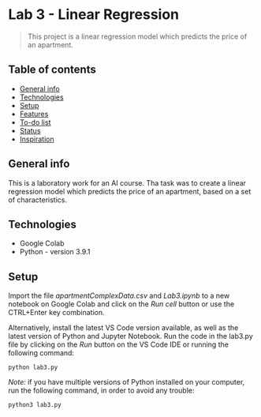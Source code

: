 # Lab 3 - Linear Regression
> This project is a linear regression model which predicts the price of an apartment.

## Table of contents
* [General info](#general-info)
* [Technologies](#technologies)
* [Setup](#setup)
* [Features](#features)
* [To-do list](#to-do-list)
* [Status](#status)
* [Inspiration](#inspiration)


## General info
This is a laboratory work for an AI course. Tha task was to create a linear regression model which predicts the price of an apartment, based on a set of characteristics.

## Technologies
* Google Colab
* Python - version 3.9.1

## Setup
Import the file *apartmentComplexData.csv* and *Lab3.ipynb* to a new notebook on Google Colab and click on the *Run cell* button or use the CTRL+Enter key combination.

Alternatively, install the latest VS Code version available, as well as the latest version of Python and Jupyter Notebook. Run the code in the lab3.py file by clicking on the *Run* button on the VS Code IDE or running the following command:

`python lab3.py`

*Note:* if you have multiple versions of Python installed on your computer, run the following command, in order to avoid any trouble:

`python3 lab3.py`
